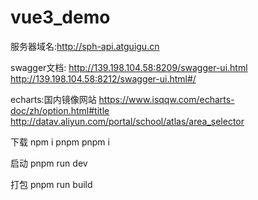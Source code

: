 # vue3_demo
服务器域名:http://sph-api.atguigu.cn

swagger文档:
http://139.198.104.58:8209/swagger-ui.html
http://139.198.104.58:8212/swagger-ui.html#/

echarts:国内镜像网站
https://www.isqqw.com/echarts-doc/zh/option.html#title
http://datav.aliyun.com/portal/school/atlas/area_selector


下载
npm i pnpm
pnpm i

启动
pnpm run dev

打包
pnpm run build